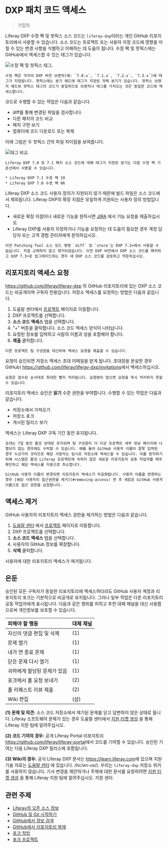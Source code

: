 # DXP 패치 코드 액세스

> 가입자

Liferay DXP 수정 팩 및 핫픽스 소스 코드는 `liferay-dxp`이라는 개인 GitHub 리포지토리에서 사용할 수 있습니다. 소스 코드는 프로젝트 또는 사용자 지정 코드에 영향을 미칠 수 있는 변경 사항을 식별하고 이해하는 데 도움이 됩니다. 수정 팩 및 핫픽스에는 GitHub에서 액세스할 수 있는 태그가 있습니다.

![수정 팩 및 핫픽스 태그.](./accessing-dxp-patch-code/images/01.png)

```{note}
수정 팩은 각각의 DXP 버전 브랜치(예: `7.0.x`, `7.1.x`, `7.2.x`, `7.3.x`)에 태그가 지정됩니다. 핫픽스에는 분기 헤드에 태그가 지정된 자체 분기가 있습니다. 핫픽스 브랜치 헤드와 핫픽스 태그의 코드가 동일하므로 브랜치나 태그를 가져오는 것은 동일한 코드에 액세스합니다.
```

코드로 수행할 수 있는 작업은 다음과 같습니다.

* diff를 통해 변경된 파일을 검사합니다.
* 다른 패치의 코드 비교
* 패치 구현 보기
* 컴퓨터에 코드 다운로드 또는 복제

아래 그림은 두 핫픽스 간의 파일 차이점을 보여줍니다.

![태그 비교.](./accessing-dxp-patch-code/images/02.png)

```{note}
Liferay DXP 7.0 및 7.1 패치 소스 코드에 대해 태그가 지정된 분기는 다음 수정 팩 기준선에서 사용할 수 있습니다. 

* Liferay DXP 7.1 수정 팩 19
* Liferay DXP 7.0 수정 팩 96
```

Liferay DXP 소스 코드 사용자 정의가 지원되지 않기 때문에 빌드 파일은 소스 코드에서 제외됩니다. Liferay DXP의 확장 지점은 유일하게 지원되는 사용자 정의 방법입니다.

* 새로운 확장 지점이나 새로운 기능을 원하시면 [JIRA](https://issues.liferay.com) 에서 기능 요청을 제출하십시오.
* Liferay DXP를 사용자 지정하거나 기능을 요청하는 데 도움이 필요한 경우 계정 담당자 또는 고객 경험 관리자에게 문의하십시오.

```{note}
이전 Patching Tool 소스 모드 명령 `diff` 및 `store`는 DXP 7.3+에서 사용할 수 없습니다. 직접 교체하지 않고 제거되었습니다. 이전 DXP 버전에서 DXP 소스 코드를 패치하고 DXP 7.3+로 업그레이드하는 경우 새 DXP 소스 코드를 검토하고 적응하십시오.
```

## 리포지토리 액세스 요청

<https://github.com/liferay/liferay-dxp> 의 GitHub 리포지토리에 있는 DXP 소스 코드는 비공개이며 구독자 전용입니다. 저장소 액세스를 요청하는 방법은 다음과 같습니다.

1. 도움말 센터에서 [프로젝트](https://customer.liferay.com/project-details?_ga=2.57624622.528260345.1619731014-1356934316.1588162379) 페이지로 이동합니다.
1. DXP 프로젝트를 선택합니다.
1. **소스 코드 액세스** 탭을 선택합니다.
1. "+" 버튼을 클릭합니다. 소스 코드 액세스 양식이 나타납니다.
1. 요청된 정보를 입력하고 사람의 이름과 성을 포함해야 합니다.
1. **제출** 클릭합니다.

```{note}
다른 프로젝트 팀 구성원을 대신하여 액세스 요청을 제출할 수 있습니다.
```

요청이 승인되면 저장소 액세스 초대 이메일을 받게 됩니다. 초대장을 분실한 경우 GitHub( <https://github.com/liferay/liferay-dxp/invitations>에서 액세스하십시오.

```{note}
요청은 접수된 순서대로 최대한 빨리 처리됩니다. 요청량이 많으면 요청을 즉시 처리하지 못할 수 있습니다.
```

리포지토리 액세스 승인은 **읽기** 수준 권한을 부여합니다. 수행할 수 있는 작업은 다음과 같습니다.

* 저장소에서 가져오기
* 저장소 포크
* 게시된 릴리스 보기

액세스는 Liferay DXP 구독 기간 동안 유지됩니다.

```{warning}
초대는 7일 동안 활성 상태로 유지되며 팀 구성원이 더 이상 프로젝트 세부 정보 페이지에 나열되지 않는 경우에도 수락할 수 있습니다. 예를 들어 GitHub 사용자 이름이 잘못 입력된 경우 누군가의 것이므로 해당 사용자는 임시로 저장소에 액세스할 수 있습니다. 이를 방지하기 위해 시스템은 활성 Liferay 프로젝트에 속하지 않은 새로운 리포지토리 공동 작업자를 매주 확인하고 해당 액세스를 자동으로 취소합니다.
```

```{important}
GitHub 사용자 이름이 변경되면 리포지토리 액세스가 무효화됩니다. 사용자 이름을 변경하는 경우 [해당 사용자의 접근권한을 제거](#removing-access) 한 후 새로운 GitHub 사용자 이름으로 접근 권한을 요청합니다.
```

## 액세스 제거

GitHub 사용자의 리포지토리 액세스 권한을 제거하는 방법은 다음과 같습니다.

1. [도움말 센터](https://help.liferay.com/hc/ko/) 에서 [프로젝트](https://customer.liferay.com/project-details?_ga=2.57624622.528260345.1619731014-1356934316.1588162379) 페이지로 이동합니다.
1. DXP 프로젝트를 선택합니다.
1. **소스 코드 액세스** 탭을 선택합니다.
1. 사용자의 GitHub 정보를 확장합니다.
1. **삭제** 클릭합니다.

사용자에 대한 리포지토리 액세스가 제거됩니다.

## 은둔

승인된 모든 구독자가 동일한 리포지토리에 액세스하더라도 GitHub 사용자 계정과 리포지토리 포크는 기본적으로 비공개로 유지됩니다. 그러나 일부 작업은 다른 리포지토리 공동 작업자에게 표시됩니다. 다음과 같은 행위를 피하고 추천 대체 채널을 대신 사용함으로써 개인정보를 보호할 수 있습니다.

| 피해야 할 행동        | 대체 채널 |
|:--------------- |:----- |
| 자신의 댓글 편집 및 삭제  | (1)   |
| 문제 열기           | (1)   |
| 내가 연 종료 문제      | (1)   |
| 닫은 문제 다시 열기     | (1)   |
| 귀하에게 할당된 문제가 있음 | (1)   |
| 포크에서 풀 요청 보내기   | (2)   |
| 풀 리퀘스트 리뷰 제출    | (2)   |
| Wiki 편집         | (삼)   |

**(1) 문제 및 의견:** 소스 코드 저장소에서 제기된 문제를 닫고 답변하지 않은 상태로 둡니다. Liferay 소프트웨어 문제가 있는 경우 도움말 센터에서 [지원 티켓 생성](https://help.liferay.com/hc/ko/requests/new) 을 통해 Liferay 지원 팀에 알려주십시오.

**(2) 코드 기여의 경우:** 공개 Liferay Portal 리포지토리 <https://github.com/liferay/liferay-portal>에서 코드를 기여할 수 있습니다. 승인된 기여는 다음 Liferay DXP 릴리스에 포함됩니다.

**(3) Wiki의 경우:** 공식 Liferay DXP 문서는 <https://learn.liferay.com>에 있으며 지원 기술 자료는 [도움말 센터](https://help.liferay.com) 에 있습니다. /hc/en-us/). 우리는 `liferay-dxp` 저장소 위키를 사용하지 않습니다. 기사 변경을 제안하거나 주제에 대한 문서를 요청하려면 [지원 티켓 생성](https://help.liferay.com/hc/ko/requests/new) 을 통해 Liferay 지원 팀에 알려주십시오. 지원 센터.

## 관련 주제

* [Liferay의 오픈 소스 정보](https://liferay.dev/open-source)
* [GitHub 및 Git 시작하기](https://help.github.com/en/github/getting-started-with-github)
* [GitHub에서 정보 검색](https://help.github.com/en/github/searching-for-information-on-github)
* [GitHub에서 리포지토리 복제](https://help.github.com/en/github/creating-cloning-and-archiving-repositories/cloning-a-repository-from-github)
* [포크 작업](https://help.github.com/en/github/collaborating-with-issues-and-pull-requests/working-with-forks)
* [포크 프로젝트](https://guides.github.com/activities/forking/)
